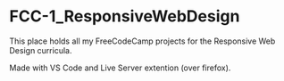 # FCC-1_ResponsiveWebDesign

This place holds all my FreeCodeCamp projects for the Responsive Web Design curricula.

Made with VS Code and Live Server extention (over firefox).
